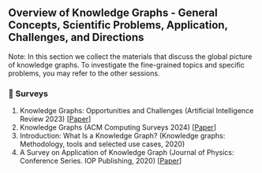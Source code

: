 ## Overview of Knowledge Graphs - General Concepts, Scientific Problems, Application, Challenges, and Directions
Note: In this section we collect the materials that discuss the global picture of knowledge graphs. To investigate the fine-grained topics and specific problems, you may refer to the other sessions.

### 📝 Surveys
1. Knowledge Graphs: Opportunities and Challenges (Artificial Intelligence Review 2023) [[Paper](https://link.springer.com/article/10.1007/s10462-023-10465-9)]
2. Knowledge Graphs (ACM Computing Surveys 2024) [[Paper](https://dl.acm.org/doi/abs/10.1145/3447772)]
3. Introduction: What Is a Knowledge Graph? (Knowledge graphs: Methodology, tools and selected use cases, 2020)
4. A Survey on Application of Knowledge Graph (Journal of Physics: Conference Series. IOP Publishing, 2020) [[Paper](https://iopscience.iop.org/article/10.1088/1742-6596/1487/1/012016/meta)]
